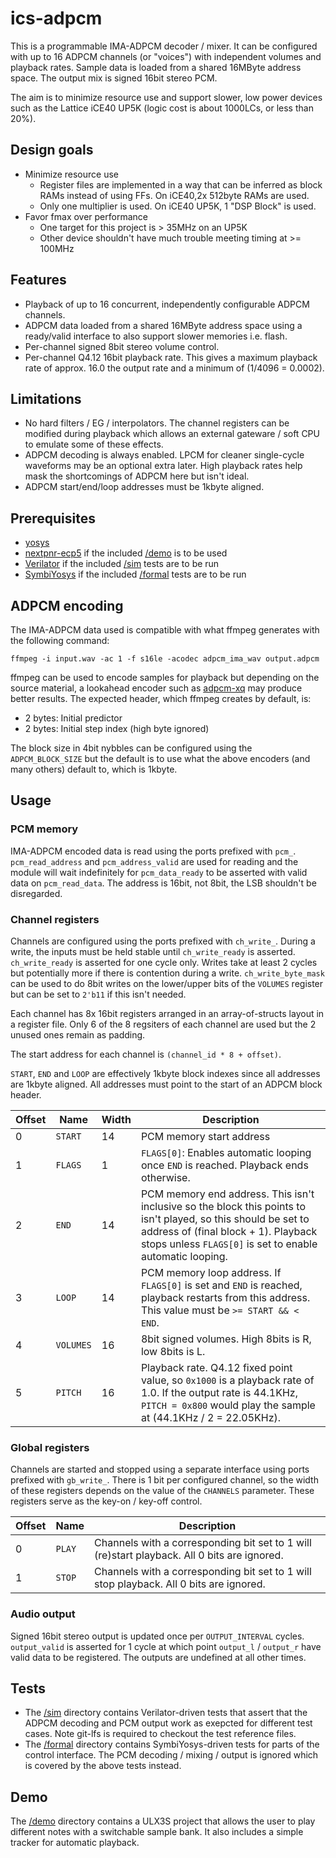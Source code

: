 # ics-adpcm

This is a programmable IMA-ADPCM decoder / mixer. It can be configured with up to 16 ADPCM channels (or "voices") with independent volumes and playback rates. Sample data is loaded from a shared 16MByte address space. The output mix is signed 16bit stereo PCM.

The aim is to minimize resource use and support slower, low power devices such as the Lattice iCE40 UP5K (logic cost is about 1000LCs, or less than 20%).

## Design goals

* Minimize resource use
     * Register files are implemented in a way that can be inferred as block RAMs instead of using FFs. On iCE40,2x 512byte RAMs are used.
     * Only one multiplier is used. On iCE40 UP5K, 1 "DSP Block" is used.
* Favor fmax over performance
     * One target for this project is > 35MHz on an UP5K
     * Other device shouldn't have much trouble meeting timing at >= 100MHz

## Features

* Playback of up to 16 concurrent, independently configurable ADPCM channels.
* ADPCM data loaded from a shared 16MByte address space using a ready/valid interface to also support slower memories i.e. flash.
* Per-channel signed 8bit stereo volume control.
* Per-channel Q4.12 16bit playback rate. This gives a maximum playback rate of approx. 16.0 the output rate and a minimum of (1/4096 = 0.0002).

## Limitations

* No hard filters / EG / interpolators. The channel registers can be modified during playback which allows an external gateware / soft CPU to emulate some of these effects.
* ADPCM decoding is always enabled. LPCM for cleaner single-cycle waveforms may be an optional extra later. High playback rates help mask the shortcomings of ADPCM here but isn't ideal.
* ADPCM start/end/loop addresses must be 1kbyte aligned.

## Prerequisites

* [yosys](https://github.com/YosysHQ/yosys)
* [nextpnr-ecp5](https://github.com/YosysHQ/nextpnr) if the included [/demo](/demo) is to be used
* [Verilator](https://www.veripool.org/wiki/verilator) if the included [/sim](/sim) tests are to be run
* [SymbiYosys](https://github.com/YosysHQ/SymbiYosys) if the included [/formal](/formal) tests are to be run

## ADPCM encoding

The IMA-ADPCM data used is compatible with what ffmpeg generates with the following command:

```
ffmpeg -i input.wav -ac 1 -f s16le -acodec adpcm_ima_wav output.adpcm
```

ffmpeg can be used to encode samples for playback but depending on the source material, a lookahead encoder such as [adpcm-xq](https://github.com/dbry/adpcm-xq) may produce better results. The expected header, which ffmpeg creates by default, is:

* 2 bytes: Initial predictor
* 2 bytes: Initial step index (high byte ignored)


The block size in 4bit nybbles can be configured using the `ADPCM_BLOCK_SIZE` but the default is to use what the above encoders (and many others) default to, which is 1kbyte.

## Usage

### PCM memory

IMA-ADPCM encoded data is read using the ports prefixed with `pcm_`. `pcm_read_address` and `pcm_address_valid` are used for reading and the module will wait indefinitely for `pcm_data_ready` to be asserted with valid data on `pcm_read_data`. The address is 16bit, not 8bit, the LSB shouldn't be disregarded.

### Channel registers

Channels are configured using the ports prefixed with `ch_write_`. During a write, the inputs must be held stable until `ch_write_ready` is asserted. `ch_write_ready` is asserted for one cycle only. Writes take at least 2 cycles but potentially more if there is contention during a write. `ch_write_byte_mask` can be used to do 8bit writes on the lower/upper bits of the `VOLUMES` register but can be set to `2'b11` if this isn't needed.

Each channel has 8x 16bit registers arranged in an array-of-structs layout in a register file. Only 6 of the 8 regsiters of each channel are used but the 2 unused ones remain as padding.

The start address for each channel is `(channel_id * 8 + offset)`.

`START`, `END` and `LOOP` are effectively 1kbyte block indexes since all addresses are 1kbyte aligned. All addresses must point to the start of an ADPCM block header.

| Offset | Name | Width | Description
| ------ |------|-------| -----------
| 0 | `START` | 14 | PCM memory start address
| 1 | `FLAGS` | 1 | `FLAGS[0]`: Enables automatic looping once `END` is reached. Playback ends otherwise.
| 2 | `END`| 14 | PCM memory end address. This isn't inclusive so the block this points to isn't played, so this should be set to address of (final block + 1). Playback stops unless `FLAGS[0]` is set to enable automatic looping.
| 3 | `LOOP` | 14 | PCM memory loop address. If `FLAGS[0]` is set and `END` is reached, playback restarts from this address. This value must be `>= START && < END`.
| 4 | `VOLUMES` | 16 | 8bit signed volumes. High 8bits is R, low 8bits is L.
| 5 | `PITCH` | 16 | Playback rate. Q4.12 fixed point value, so `0x1000` is a playback rate of 1.0. If the output rate is 44.1KHz, `PITCH = 0x800` would play the sample at (44.1KHz / 2 = 22.05KHz).

### Global registers

Channels are started and stopped using a separate interface using ports prefixed with `gb_write_`. There is 1 bit per configured channel, so the width of these registers depends on the value of the `CHANNELS` parameter. These registers serve as the key-on / key-off control.

| Offset | Name | Description
| ------ | ---- | -----------
| 0 | `PLAY` | Channels with a corresponding bit set to 1 will (re)start playback. All 0 bits are ignored.
| 1 | `STOP` | Channels with a corresponding bit set to 1 will stop playback. All 0 bits are ignored.

### Audio output

Signed 16bit stereo output is updated once per `OUTPUT_INTERVAL` cycles. `output_valid` is asserted for 1 cycle at which point `output_l` / `output_r` have valid data to be registered. The outputs are undefined at all other times.
 
## Tests

* The [/sim](/sim) directory contains Verilator-driven tests that assert that the ADPCM decoding and PCM output work as exepcted for different test cases. Note git-lfs is required to checkout the test reference files.
* The [/formal](/formal) directory contains SymbiYosys-driven tests for parts of the control interface. The PCM decoding / mixing / output is ignored which is covered by the above tests instead.

## Demo

The [/demo](/demo) directory contains a ULX3S project that allows the user to play different notes with a switchable sample bank. It also includes a simple tracker for automatic playback.